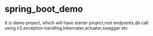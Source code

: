 # spring_boot_demo
It is demo project, which will have starter project,rest endpoints,db call using h2,exception handling,hibernater,actuater,swagger etc
